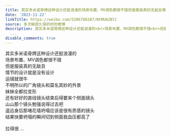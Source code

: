 ```yaml
---
title: 其实多米诺骨牌这种设计还挺浪漫的场景布置、MV调色都很不错但是服装真的无敌丑情节的设计就是没有设计运镜就很牛不明所以的广角镜头和莫名其妙的外景妹妹全都拉...
date: '2023-11-22'
linkTitle: https://weibo.com/5286768287/NtMUA2BlC
source: 多次婉拒久保织织的微博
description: 其实多米诺骨牌这种设计还挺浪漫的<br>场景布置、MV调色都很不错<br>但是服装真的无敌丑<br>情节的设计就是没有设计<br>运镜就很牛<br>不明所以的广角镜头和莫名其妙的外景<br>妹妹全都拉变形<br>还有好好的直线镜头结束后得要来个侧面镜头<br>山山那个镜头勉强说得过去吧<br>遥远身后那堵花墙坍塌应该是很有质感的镜头<br>结果快要坍塌的瞬间切到侧面我血压都高了<br><br>拉得很
  ...
disable_comments: true
---
```

其实多米诺骨牌这种设计还挺浪漫的<br>场景布置、MV调色都很不错<br>但是服装真的无敌丑<br>情节的设计就是没有设计<br>运镜就很牛<br>不明所以的广角镜头和莫名其妙的外景<br>妹妹全都拉变形<br>还有好好的直线镜头结束后得要来个侧面镜头<br>山山那个镜头勉强说得过去吧<br>遥远身后那堵花墙坍塌应该是很有质感的镜头<br>结果快要坍塌的瞬间切到侧面我血压都高了<br><br>拉得很 ...